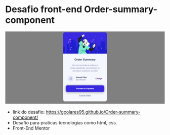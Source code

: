 # Desafio front-end Order-summary-component
 
<img src="project.png" alt="imagem do desafio" style="height: 20rem, width: 20rem">

* link do desafio: https://gcolares95.github.io/Order-summary-component/
* Desafio para praticas tecnologias como html, css.
* Front-End Mentor
